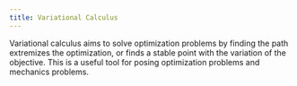 ```yaml
---
title: Variational Calculus
---
```


Variational calculus aims to solve optimization problems by finding the path extremizes the optimization, or finds a stable point with the variation of the objective. This is a useful tool for posing optimization problems and mechanics problems.